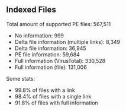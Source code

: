 ## Indexed Files

<!--FileStats-->
Total amount of supported PE files: 567,511

* No information: 999
* Delta file information (multiple links): 8,349
* Delta file information: 36,945
* PE file information: 59,684
* Full information (VirusTotal): 330,528
* Full information (file): 131,006

Some stats:

* 99.8% of files with a link
* 98.4% of files with a single link
* 91.8% of files with full information
<!--/FileStats-->

